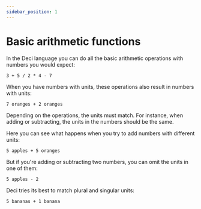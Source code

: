 ```yaml
---
sidebar_position: 1
---
```


# Basic arithmetic functions

In the Deci language you can do all the basic arithmetic operations with numbers you would expect:

```deci live
3 + 5 / 2 * 4 - 7
```

When you have numbers with units, these operations also result in numbers with units:

```deci live
7 oranges + 2 oranges
```

Depending on the operations, the units must match. For instance, when adding or subtracting, the units in the numbers should be the same.

Here you can see what happens when you try to add numbers with different units:

```deci live
5 apples + 5 oranges
```

But if you're adding or subtracting two numbers, you can omit the units in one of them:

```deci live
5 apples - 2
```

Deci tries its best to match plural and singular units:

```deci live
5 bananas + 1 banana
```
